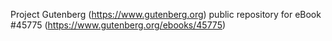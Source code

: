 Project Gutenberg (https://www.gutenberg.org) public repository for eBook #45775 (https://www.gutenberg.org/ebooks/45775)
